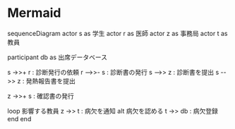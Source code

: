 # Mermaid
sequenceDiagram
actor s as 学生
actor r as 医師
actor z as 事務局
actor t as 教員

participant db as 出席データベース

s ->>+ r : 診断発行の依頼
r -->>- s : 診断書の発行
s -->> z : 診断書を提出
s -->> z : 発熱報告書を提出

z ->>+ s : 確認書の発行

loop 影響する教員
    z ->> t : 病欠を通知
    alt 病欠を認める
        t ->> db : 病欠登録
    end
end
